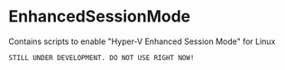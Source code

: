 # EnhancedSessionMode
Contains scripts to enable "Hyper-V Enhanced Session Mode" for Linux

    STILL UNDER DEVELOPMENT. DO NOT USE RIGHT NOW!